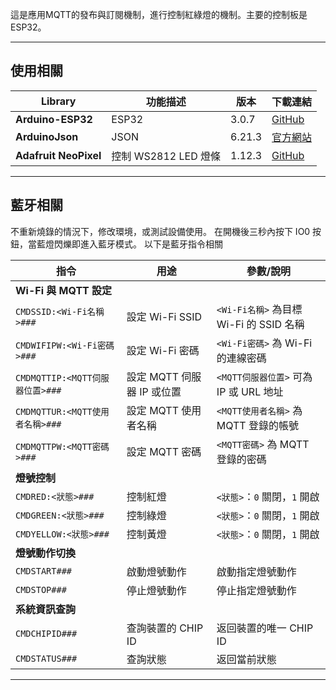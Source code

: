 這是應用MQTT的發布與訂閱機制，進行控制紅綠燈的機制。主要的控制板是ESP32。

---

## 使用相關
| Library           | 功能描述                    | 版本    | 下載連結 |
|-------------------|---------------------------|---------|----------|
| **Arduino-ESP32**    | ESP32             | 3.0.7   | [GitHub](https://github.com/espressif/arduino-esp32) |
| **ArduinoJson**   | JSON        | 6.21.3  | [官方網站](https://arduinojson.org/?utm_source=meta&utm_medium=library.properties) |
| **Adafruit NeoPixel** | 控制 WS2812 LED 燈條 | 1.12.3  | [GitHub](https://github.com/adafruit/Adafruit_NeoPixel) |

---
## 藍牙相關
不重新燒錄的情況下，修改環境，或測試設備使用。
在開機後三秒內按下 IO0 按鈕，當藍燈閃爍即進入藍牙模式。
以下是藍牙指令相關

| **指令**               | **用途**                           | **參數/說明**                              |
|------------------------|------------------------------------|--------------------------------------------|
| **Wi-Fi 與 MQTT 設定** |                                    |                                            |
| `CMDSSID:<Wi-Fi名稱>###` | 設定 Wi-Fi SSID                   | `<Wi-Fi名稱>` 為目標 Wi-Fi 的 SSID 名稱    |
| `CMDWIFIPW:<Wi-Fi密碼>###` | 設定 Wi-Fi 密碼                  | `<Wi-Fi密碼>` 為 Wi-Fi 的連線密碼          |
| `CMDMQTTIP:<MQTT伺服器位置>###` | 設定 MQTT 伺服器 IP 或位置   | `<MQTT伺服器位置>` 可為 IP 或 URL 地址     |
| `CMDMQTTUR:<MQTT使用者名稱>###` | 設定 MQTT 使用者名稱         | `<MQTT使用者名稱>` 為 MQTT 登錄的帳號      |
| `CMDMQTTPW:<MQTT密碼>###` | 設定 MQTT 密碼                   | `<MQTT密碼>` 為 MQTT 登錄的密碼            |
| **燈號控制**            |                                    |                                            |
| `CMDRED:<狀態>###`      | 控制紅燈                          | `<狀態>`：`0` 關閉，`1` 開啟               |
| `CMDGREEN:<狀態>###`    | 控制綠燈                          | `<狀態>`：`0` 關閉，`1` 開啟               |
| `CMDYELLOW:<狀態>###`   | 控制黃燈                          | `<狀態>`：`0` 關閉，`1` 開啟               |
| **燈號動作切換**        |                                    |                                            |
| `CMDSTART###`           | 啟動燈號動作                     | 啟動指定燈號動作                           |
| `CMDSTOP###`            | 停止燈號動作                     | 停止指定燈號動作                           |
| **系統資訊查詢**        |                                    |                                            |
| `CMDCHIPID###`          | 查詢裝置的 CHIP ID               | 返回裝置的唯一 CHIP ID                     |
| `CMDSTATUS###`          | 查詢狀態               | 返回當前狀態             |

---